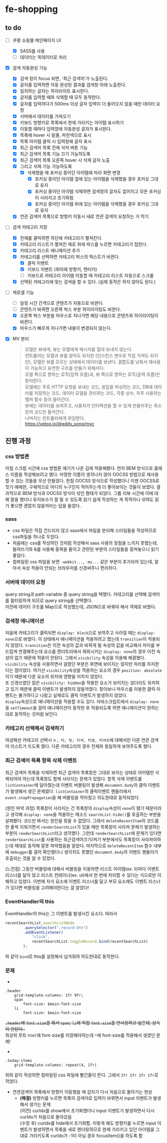 # fe-shopping

## to do

-   [ ] 쿠팡 쇼핑몰 메인페이지 UI

    -   [x] SASS를 사용
    -   [ ] 데이터는 목데이터로 처리

-   [x] 검색 자동완성 기능

    -   [x] 검색 창이 focus 되면, '최근 검색어'가 노출된다.
    -   [x] 글자를 입력하면 자동 완성된 결과를 검색창 아래 노출한다.
    -   [x] 일치하는 글자는 하이라이트 표시한다.
    -   [x] 글자를 입력할 때와 삭제할 때 모두 동작한다.
    -   [x] 글자를 입력하다가 500ms 이상 글자 입력이 더 들어오지 않을 때만 데이터 요청
    -   [x] 서버에서 데이터를 가져오기
    -   [x] 키보드 방향키로 목록에서 현재 가리키는 아이템 표시하기
    -   [x] 이동할 때마다 입력창에 자동완성 글자가 표시된다.
    -   [x] 목록에 hover 시 밑줄, 파란색으로 표시
    -   [x] 목록 아이템 클릭 시 입력창에 글자 표시
    -   [x] 최근 검색어 목록 전체 삭저 버튼 기능
    -   [x] 최근 검색어 목록 기능 끄기 가능하도록
    -   [x] 최근 검색어 목록 오른쪽 hover 시 삭제 글자 노출
    -   [x] 그리고 삭제 기능 가능하도록
        -   [x] 삭제했을 때 포커싱 중이던 아이템에 따라 화면 변경
            -   [x] 포커싱 중이던 아이템 앞에 있는 아이템을 삭제했을 경우 포커싱 그대로 유지
            -   [x] 포커싱 중이던 아이템 삭제하면 검색창의 글자도 없어지고 모든 포커싱이 사라지고 초기화됨
            -   [x] 포커싱 중이던 아이템 뒤에 있는 아이템을 삭제했을 경우 포커싱 그대로 유지
    -   [x] 연관 검색어 목록으로 방향키 이동시 새로 연관 검색어 요청하는 거 막기

-   [ ] 검색 카테고리 지정

    -   [x] 전체를 클릭하면 하단에 카테고리가 펼쳐진다.
    -   [x] 카테고리 리스트가 펼쳐진 채로 위에 박스를 누르면 카테고리가 접힌다.
    -   [x] 카테고리 리스트 애니메이션 추가
    -   [x] 카테고리를 선택하면 카테고리 박스의 텍스트가 바뀐다.
        -   [x] 클릭 이벤트
        -   [x] 키보드 이벤트 (위아래 방향키, 엔터키)
        -   [ ] 키보드로 카테고리 아이템 이동할 때 카테고리 리스트 자동으로 스크롤
    -   [x] 선택된 카테고리에 맞는 검색을 할 수 있다. (실제 동작은 하지 않아도 된다.)

-   [ ] 캐로셀 기능

    -   [ ] 일정 시간 간격으로 콘텐츠가 자동으로 바뀐다.
    -   [ ] 콘텐츠가 바뀌면 오른쪽 박스 부분 하이라이팅도 바뀐다.
    -   [x] 오른쪽 박스 부분을 마우스로 지나가면 해당 내용으로 콘텐츠와 하이리이팅이 바뀐다.
    -   [x] 마우스가 빠르게 지나가면 내용이 변경되지 않는다.

-   [x] MV 분리
    > 모델은 뷰에게, 뷰는 모델에게 메시지를 절대 보내지 않는다.  
    > 컨트롤러는 모델과 뷰를 알아도 되지만 (인스턴스 변수로 직접 가져도 되지만), 모델은 뷰를 모르는 상태에서 데이터를 보낸다. 결합도를 낮춰서 재사용이 가능하고 유연한 구조를 만들기 위해서다.  
    > 모델 쪽으로 향하는 로직(입력 흐름)과, 뷰 쪽으로 향하는 로직(출력 흐름)은 분리한다.  
    > 모델에는 주로 HTTP 요청을 보내는 코드, 응답을 파싱하는 코드, DB에 데이터를 저장하는 코드, 데이터 모델을 관리하는 코드, 각종 상수, 자주 사용하는 헬퍼 함수 등이 들어간다.  
    > 뷰에는 데이터를 보여주고, 사용자가 인터랙션을 할 수 있게 만들어주는 최소한의 코드만 들어간다.  
    > 나머지는 컨트롤러에게 위임한다.  
    > https://velog.io/@eddy_song/mvc

## 진행 과정

### css 방법론

아침 스크럼 시간에 css 방법론 얘기가 나온 김에 적용해봤다. 먼저 BEM 방식으로 클래스 이름을 작성해보려고 했다. 마땅한 이름이 생각나지 않아 OOCSS 방법으로 재사용할 수 있는 것들을 우선 만들었다. 한참 OOCSS 방식으로 작성했더니 이젠 OOCSS로 짓기 애매한, 구체적으로 어디의 누구인지 적어주는게 더 좋아보이는 것들이 보였다. 결과적으로 BEM 방식과 OOCSS 방식이 섞인 형태가 되었다. 그룹 리뷰 시간에 이에 대해 말을 했더니 유지보수가 잘 될 수 있도록 읽기 쉽게 작성하는 게 목적이니 섞여도 읽기 좋으면 괜찮지 않을까라는 답을 들었다.

### sass

-   css 파일은 직접 건드리지 않고 sass에서 파일을 분리해 스타일들을 작성하므로 css파일을 하나로 두었다.
-   처음에는 css를 작성하던 것처럼 작성해서 sass 사용의 장점을 느끼지 못했는데, 들여쓰기와 &를 사용해 중복을 줄이고 관련된 부분의 스타일들을 뭉쳐놓으니 읽기 좋았다.
-   컴파일된 css 파일을 보면 `-webkit...`, `-ms...` 같은 부분이 추가되어 있는데, 알아서 속성 적용이 안되는 브라우저를 신경써주니 편리하다.

### 서버에 데이터 요청

query string과 path variable 중 query string을 택했다. 카테고리를 선택해 검색어를 필터링하게 되므로 query string을 선택했다.  
이전에 데이터 구조를 Map으로 작성했는데, JSON으로 바꿔야 해서 객체로 바꿨다.

### 검색창 애니메이션

처음에 카테고리가 클릭되면 `display: block`으로 보여주고 사라질 때는 `display: none`으로 바꿨다. 이 상태에서 애니메이션을 적용하려고 했는데 `transition`이 적용되지 않았다. `transition`은 이전 속성의 값과 바뀌게 될 속성의 값을 비교해서 차이를 부드럽게 연결해주는데 요소를 렌더트리에서 제외시키는 `display: none`의 경우 이전 속성이 없기 때문에 적용이 안된다. 그래서 `visibility` 속성을 이용해 해결했다.  
`visibility` 속성을 사용하면서 걸렸던 부분은 화면에 보이지는 않지만 자리를 차지한다는 점이었다. 여기선 `visibility`속성을 적용하는 요소의 경우 `position: absolute`이기 때문에 다른 요소의 위치에 영향을 미치지 않았다.  
또 신경쓰였던 점은 `visibility: hidden`을 적용한 요소가 보이지는 않더라도 위치하고 있기 때문에 클릭 이벤트가 발생하지 않을까였다. 찾아보니 마우스를 이용한 클릭 이벤트는 불가하다고 나왔고 실제로도 클릭 이벤트가 발생하지 않았다.  
`display`속성으로 애니메이션을 적용할 수도 있다. 자바스크립트에서 `display: none`을 `setTimeout`을 걸어 애니메이션이 동작한 후 적용되도록 하면 애니메이션이 원하는대로 동작하는 것처럼 보인다.

### 카테고리 선택해서 검색하기

여성패션 카테고리 선택시 `ㅌ, 티, 팃, 티셔, 티셫, 티셔츠`에 대해서만 다른 연관 검색어 리스트가 뜨도록 했다. 다른 카테고리의 경우 전체와 동일하게 보여주도록 했다.

### 최근 검색어 목록 항목 삭제 이벤트

최근 검색어 목록을 삭제하면 최근 검색어 목록창은 그대로 보이는 상태로 아이템만 삭제되어야 하는데 목록창도 함께 사라지는 문제가 있었다. 항목 삭제 이벤트를 `listContainer`에 달아줬는데 이벤트 버블링이 발생해 `document.body`의 클릭 이벤트가 발생해서 생긴 문제였다. `listContainer`의 클릭이벤트 핸들러에서 `event.stopPropagation`을 해 버블링을 막아줬고 의도한대로 동작되었다.

(원인 파악 과정) 목록창이 사라지는 건 목록창의 `display`속성이 `none`이 됐기 때문이라고 생각해 `display: none`을 적용하는 메소드 `searchList.hide()`를 호출하는 부분을 살펴봤다. 코드만 봐서는 원인을 찾을 수 없었다. 그래서 `deleteRecentItem`의 코드를 한 줄씩 지워가면서 `renderSearchList`가 있을 때만 목록창이 사라져 문제가 발생하는 부분이 `renderSearchList`라고 생각했다. 그런데 `renderSearchList`에 문제가 있다면 `renderSearchList`를 사용하는 최근검색어끄기/켜기 부분에서도 목록창이 사라져야하는데 제대로 동작해 잘못 파악했음을 알았다. 마지막으로 `deleteRecentItem` 함수 내부에 `debugger`를 걸어 확인했더니 생각치도 못했던 `document.body`의 이벤트 핸들러가 호출되는 것을 알 수 있었다.

(느낀점) 그동안 버블링에 대해서 버블링을 이용하면 리스트 아이템(ex. li)마다 이벤트 리스너를 달지 않고 리스트 컨테이너(ex. ul)에서 한 번에 처리할 수 있다는 식으로만 이해하고 있었다. 이번에 자식 요소에 이벤트 리스너를 달고 부모 요소에도 이벤트 리스너가 있다면 버블링을 고려해야한다는 걸 알았다!

### EventHandler의 this

EventHandler의 this는 그 이벤트를 발생시킨 요소다. 따라서

```JavaScript
recentSearchList.searchListNode
        .querySelector(".record-btn")
        .addEventListener(
            "click",
            recentSearchList.toggleRecord.bind(recentSearchList)
        );
```

와 같이 `bind`로 this를 설정해서 넘겨줘야 의도한대로 동작한다.

### 문제

-

```
.header
    grid-template-columns: 1fr 9fr;
    span
        font-size: $main-font-size
    li
        font-size: $main-font-size
```

~~`.header`에 `font-size`를 줘서 `span`, `li`에 직접 `font-size`를 안사용하고 싶은데, 상속이 안된다..~~  
최상위 루트 `html`에 font-size를 지정해야하는데 `*`에 font-size를 적용해서 생겼던 문제!

-

```
.today-items
    grid-template-columns: repeat(4, 1fr)
```

위와 같이 작성하면 컴파일된 css 파일에 빨간줄이 뜬다. 그래서 `1fr 1fr 1fr 1fr`로 적었다.

-   연관검색어 목록에서 방향키 이동했을 때 갑자기 다시 처음으로 돌아가는 현상
    -   **(해결)** 방향키를 누르면 목록의 검색어로 입력이 바뀌면서 input 이벤트가 발생해서 생기는 문제  
        (이전) curIdx를 show에서 초기화했더니 input 이벤트가 발생하면서 다시 curIdx가 처음으로 돌아갔음  
        (수정 후) curIdx를 hide에서 초기화함. 이렇게 해도 방향키를 누르면 input 이벤트가 발생하면서 목록을 새로 렌더링하므로 현재 가리키고 있던 아이템을 그대로 가리키도록 curIdx가 -1이 아닐 경우 focusItem()을 하도록 함
